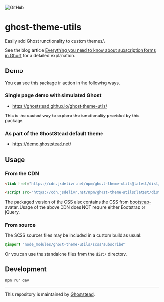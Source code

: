 ![GitHub](https://img.shields.io/github/license/ghoststead/ghost-theme-utils?label=License)

# ghost-theme-utils

Easily add Ghost functionality to custom themes.\

See the blog article
[Everything you need to know about subscription forms in Ghost](https://www.ghoststead.com/blog/ghost-subscription-forms/)
for a detailed explanation.

## Demo
You can see this package in action in the following ways.

### Single page demo with simulated Ghost
* https://ghoststead.github.io/ghost-theme-utils/

This is the easiest way to explore the functionality provided by this package.

### As part of the GhostStead default theme

* https://demo.ghoststead.net/

## Usage

### From the CDN

```html
<link href="https://cdn.jsdelivr.net/npm/ghost-theme-utils@latest/dist/css/style.min.css" rel="stylesheet">
```

```html
<script src="https://cdn.jsdelivr.net/npm/ghost-theme-utils@latest/dist/js/ghost-theme-utils.min.js" async defer></script>
```
The packaged version of the CSS also contains the CSS from [bootstrap-avatar](https://github.com/ghoststead/bootstrap-avatar).
Usage of the above CDN does NOT require either Bootstrap or jQuery.

### From source
The SCSS sources files may be included in a custom build as usual:
```scss
@import "node_modules/ghost-theme-utils/scss/subscribe"
```

Or you can use the standalone files from the `dist/` directory.

## Development
```
npm run dev
```

---
This repository is maintained by [Ghoststead](https://www.ghoststead.com).

